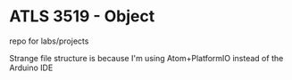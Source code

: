 # ATLS 3519 - Object

repo for labs/projects

Strange file structure is because I'm using Atom+PlatformIO instead of the Arduino IDE


